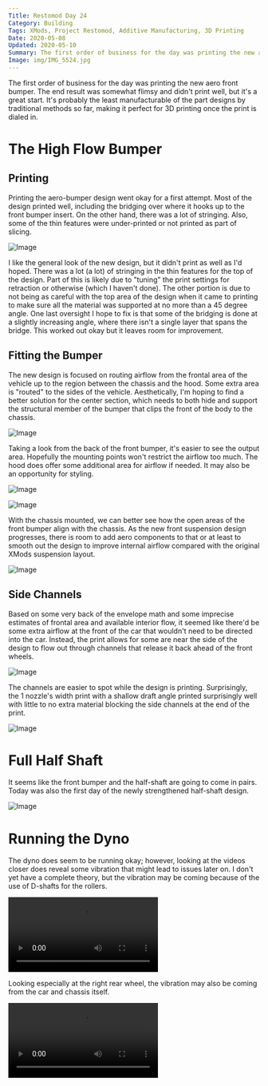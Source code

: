 ```yaml
---
Title: Restomod Day 24
Category: Building
Tags: XMods, Project Restomod, Additive Manufacturing, 3D Printing
Date: 2020-05-08
Updated: 2020-05-10
Summary: The first order of business for the day was printing the new aero front bumper. The end result was somewhat flimsy and didn't print well, but it's a great start. It's probably the least manufacturable of the part designs by traditional methods so far, making it perfect for 3D printing once the print is dialed in.
Image: img/IMG_5524.jpg
---
```


The first order of business for the day was printing the new aero front bumper.
The end result was somewhat flimsy and didn't print well, but it's a great
start. It's probably the least manufacturable of the part designs by traditional
methods so far, making it perfect for 3D printing once the print is dialed in.

# The High Flow Bumper

## Printing

Printing the aero-bumper design went okay for a first attempt. Most of the
design printed well, including the bridging over where it hooks up to the front
bumper insert. On the other hand, there was a lot of stringing. Also, some of
the thin features were under-printed or not printed as part of slicing.

![Image]({attach}/img/IMG_5520.jpg)

I like the general look of the new design, but it didn't print as well as I'd
hoped. There was a lot (a lot) of stringing in the thin features for the top of
the design. Part of this is likely due to "tuning" the print settings for
retraction or otherwise (which I haven't done). The other portion is due to not
being as careful with the top area of the design when it came to printing to
make sure all the material was supported at no more than a 45 degree angle. One
last oversight I hope to fix is that some of the bridging is done at a slightly
increasing angle, where there isn't a single layer that spans the bridge.
This worked out okay but it leaves room for improvement.

## Fitting the Bumper

The new design is focused on routing airflow from the frontal area of the
vehicle up to the region between the chassis and the hood. Some extra area is
"routed" to the sides of the vehicle. Aesthetically, I'm hoping to find a better
solution for the center section, which needs to both hide and support the
structural member of the bumper that clips the front of the body to the chassis.

![Image]({attach}/img/IMG_5524.jpg)

Taking a look from the back of the front bumper, it's easier to see the output
area. Hopefully the mounting points won't restrict the airflow too much. The
hood does offer some additional area for airflow if needed. It may also be an
opportunity for styling.

![Image]({attach}/img/IMG_5527.jpg)

![Image]({attach}/img/IMG_5529.jpg)

With the chassis mounted, we can better see how the open areas of the front
bumper align with the chassis. As the new front suspension design progresses,
there is room to add aero components to that or at least to smooth out the
design to improve internal airflow compared with the original XMods suspension
layout.

![Image]({attach}/img/IMG_5528.jpg)

## Side Channels

Based on some very back of the envelope math and some imprecise estimates of
frontal area and available interior flow, it seemed like there'd be some extra
airflow at the front of the car that wouldn't need to be directed into the car.
Instead, the print allows for some are near the side of the design to flow out
through channels that release it back ahead of the front wheels.

![Image]({attach}/img/IMG_5531.jpg)

The channels are easier to spot while the design is printing. Surprisingly, the
1 nozzle's width print with a shallow draft angle printed surprisingly well with
little to no extra material blocking the side channels at the end of the print.

![Image]({attach}/img/IMG_5516.jpg)

# Full Half Shaft

It seems like the front bumper and the half-shaft are going to come in pairs.
Today was also the first day of the newly strengthened half-shaft design.

![Image]({attach}/img/IMG_5532.jpg)

# Running the Dyno

The dyno does seem to be running okay; however, looking at the videos closer
does reveal some vibration that might lead to issues later on. I don't yet have
a complete theory, but the vibration may be coming because of the use of 
D-shafts for the rollers.

<div class="widevideo">
  <video controls>
  <source src="{attach}/img/VID_5510.m4v" type="video/mp4">
  Your browser may not support HTML5 Video
  </video>
</div>

Looking especially at the right rear wheel, the vibration may also be coming
from the car and chassis itself.

<div class="widevideo">
  <video controls>
  <source src="{attach}/img/VID_5513.m4v" type="video/mp4">
  Your browser may not support HTML5 Video
  </video>
</div>
